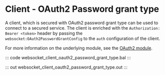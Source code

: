 # Client - OAuth2 Password grant type

A client, which is secured with OAuth2 password grant type can be used to
connect to a secured service.
The client is enriched with the `Authorization: Bearer <token>` header by passing the 
`websocket:OAuth2PasswordGrantConfig` to the `auth` configuration of the client.

For more information on the underlying module, see the [OAuth2 module](https://docs.central.ballerina.io/ballerina/oauth2/latest/).

::: code websocket_client_oauth2_password_grant_type.bal :::

::: out websocket_client_oauth2_password_grant_type.out :::